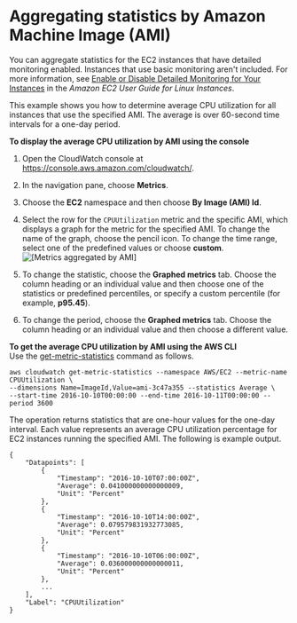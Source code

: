 # Aggregating statistics by Amazon Machine Image \(AMI\)<a name="US_SingleMetricPerAMI"></a>

You can aggregate statistics for the EC2 instances that have detailed monitoring enabled\. Instances that use basic monitoring aren't included\. For more information, see [Enable or Disable Detailed Monitoring for Your Instances](https://docs.aws.amazon.com/AWSEC2/latest/UserGuide/using-cloudwatch-new.html) in the *Amazon EC2 User Guide for Linux Instances*\.

This example shows you how to determine average CPU utilization for all instances that use the specified AMI\. The average is over 60\-second time intervals for a one\-day period\.

**To display the average CPU utilization by AMI using the console**

1. Open the CloudWatch console at [https://console\.aws\.amazon\.com/cloudwatch/](https://console.aws.amazon.com/cloudwatch/)\.

1. In the navigation pane, choose **Metrics**\.

1. Choose the **EC2** namespace and then choose **By Image \(AMI\) Id**\.

1. Select the row for the `CPUUtilization` metric and the specific AMI, which displays a graph for the metric for the specified AMI\. To change the name of the graph, choose the pencil icon\. To change the time range, select one of the predefined values or choose **custom**\.  
![\[Metrics aggregated by AMI\]](http://docs.aws.amazon.com/AmazonCloudWatch/latest/monitoring/images/metric_aggregated_ami.png)

1. To change the statistic, choose the **Graphed metrics** tab\. Choose the column heading or an individual value and then choose one of the statistics or predefined percentiles, or specify a custom percentile \(for example, **p95\.45**\)\.

1. To change the period, choose the **Graphed metrics** tab\. Choose the column heading or an individual value and then choose a different value\.

**To get the average CPU utilization by AMI using the AWS CLI**  
Use the [get\-metric\-statistics](https://docs.aws.amazon.com/cli/latest/reference/cloudwatch/get-metric-statistics.html) command as follows\.

```
aws cloudwatch get-metric-statistics --namespace AWS/EC2 --metric-name CPUUtilization \
--dimensions Name=ImageId,Value=ami-3c47a355 --statistics Average \
--start-time 2016-10-10T00:00:00 --end-time 2016-10-11T00:00:00 --period 3600
```

The operation returns statistics that are one\-hour values for the one\-day interval\. Each value represents an average CPU utilization percentage for EC2 instances running the specified AMI\. The following is example output\.

```
{
    "Datapoints": [
        {
            "Timestamp": "2016-10-10T07:00:00Z", 
            "Average": 0.041000000000000009, 
            "Unit": "Percent"
        }, 
        {
            "Timestamp": "2016-10-10T14:00:00Z", 
            "Average": 0.079579831932773085, 
            "Unit": "Percent"
        }, 
        {
            "Timestamp": "2016-10-10T06:00:00Z", 
            "Average": 0.036000000000000011, 
            "Unit": "Percent"
        }, 
        ...
    ], 
    "Label": "CPUUtilization"
}
```